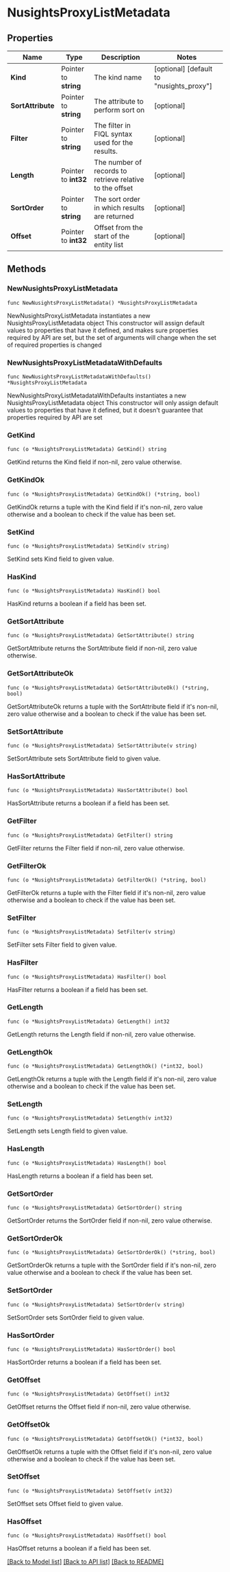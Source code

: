 # NusightsProxyListMetadata

## Properties

Name | Type | Description | Notes
------------ | ------------- | ------------- | -------------
**Kind** | Pointer to **string** | The kind name | [optional] [default to "nusights_proxy"]
**SortAttribute** | Pointer to **string** | The attribute to perform sort on | [optional] 
**Filter** | Pointer to **string** | The filter in FIQL syntax used for the results. | [optional] 
**Length** | Pointer to **int32** | The number of records to retrieve relative to the offset | [optional] 
**SortOrder** | Pointer to **string** | The sort order in which results are returned | [optional] 
**Offset** | Pointer to **int32** | Offset from the start of the entity list | [optional] 

## Methods

### NewNusightsProxyListMetadata

`func NewNusightsProxyListMetadata() *NusightsProxyListMetadata`

NewNusightsProxyListMetadata instantiates a new NusightsProxyListMetadata object
This constructor will assign default values to properties that have it defined,
and makes sure properties required by API are set, but the set of arguments
will change when the set of required properties is changed

### NewNusightsProxyListMetadataWithDefaults

`func NewNusightsProxyListMetadataWithDefaults() *NusightsProxyListMetadata`

NewNusightsProxyListMetadataWithDefaults instantiates a new NusightsProxyListMetadata object
This constructor will only assign default values to properties that have it defined,
but it doesn't guarantee that properties required by API are set

### GetKind

`func (o *NusightsProxyListMetadata) GetKind() string`

GetKind returns the Kind field if non-nil, zero value otherwise.

### GetKindOk

`func (o *NusightsProxyListMetadata) GetKindOk() (*string, bool)`

GetKindOk returns a tuple with the Kind field if it's non-nil, zero value otherwise
and a boolean to check if the value has been set.

### SetKind

`func (o *NusightsProxyListMetadata) SetKind(v string)`

SetKind sets Kind field to given value.

### HasKind

`func (o *NusightsProxyListMetadata) HasKind() bool`

HasKind returns a boolean if a field has been set.

### GetSortAttribute

`func (o *NusightsProxyListMetadata) GetSortAttribute() string`

GetSortAttribute returns the SortAttribute field if non-nil, zero value otherwise.

### GetSortAttributeOk

`func (o *NusightsProxyListMetadata) GetSortAttributeOk() (*string, bool)`

GetSortAttributeOk returns a tuple with the SortAttribute field if it's non-nil, zero value otherwise
and a boolean to check if the value has been set.

### SetSortAttribute

`func (o *NusightsProxyListMetadata) SetSortAttribute(v string)`

SetSortAttribute sets SortAttribute field to given value.

### HasSortAttribute

`func (o *NusightsProxyListMetadata) HasSortAttribute() bool`

HasSortAttribute returns a boolean if a field has been set.

### GetFilter

`func (o *NusightsProxyListMetadata) GetFilter() string`

GetFilter returns the Filter field if non-nil, zero value otherwise.

### GetFilterOk

`func (o *NusightsProxyListMetadata) GetFilterOk() (*string, bool)`

GetFilterOk returns a tuple with the Filter field if it's non-nil, zero value otherwise
and a boolean to check if the value has been set.

### SetFilter

`func (o *NusightsProxyListMetadata) SetFilter(v string)`

SetFilter sets Filter field to given value.

### HasFilter

`func (o *NusightsProxyListMetadata) HasFilter() bool`

HasFilter returns a boolean if a field has been set.

### GetLength

`func (o *NusightsProxyListMetadata) GetLength() int32`

GetLength returns the Length field if non-nil, zero value otherwise.

### GetLengthOk

`func (o *NusightsProxyListMetadata) GetLengthOk() (*int32, bool)`

GetLengthOk returns a tuple with the Length field if it's non-nil, zero value otherwise
and a boolean to check if the value has been set.

### SetLength

`func (o *NusightsProxyListMetadata) SetLength(v int32)`

SetLength sets Length field to given value.

### HasLength

`func (o *NusightsProxyListMetadata) HasLength() bool`

HasLength returns a boolean if a field has been set.

### GetSortOrder

`func (o *NusightsProxyListMetadata) GetSortOrder() string`

GetSortOrder returns the SortOrder field if non-nil, zero value otherwise.

### GetSortOrderOk

`func (o *NusightsProxyListMetadata) GetSortOrderOk() (*string, bool)`

GetSortOrderOk returns a tuple with the SortOrder field if it's non-nil, zero value otherwise
and a boolean to check if the value has been set.

### SetSortOrder

`func (o *NusightsProxyListMetadata) SetSortOrder(v string)`

SetSortOrder sets SortOrder field to given value.

### HasSortOrder

`func (o *NusightsProxyListMetadata) HasSortOrder() bool`

HasSortOrder returns a boolean if a field has been set.

### GetOffset

`func (o *NusightsProxyListMetadata) GetOffset() int32`

GetOffset returns the Offset field if non-nil, zero value otherwise.

### GetOffsetOk

`func (o *NusightsProxyListMetadata) GetOffsetOk() (*int32, bool)`

GetOffsetOk returns a tuple with the Offset field if it's non-nil, zero value otherwise
and a boolean to check if the value has been set.

### SetOffset

`func (o *NusightsProxyListMetadata) SetOffset(v int32)`

SetOffset sets Offset field to given value.

### HasOffset

`func (o *NusightsProxyListMetadata) HasOffset() bool`

HasOffset returns a boolean if a field has been set.


[[Back to Model list]](../README.md#documentation-for-models) [[Back to API list]](../README.md#documentation-for-api-endpoints) [[Back to README]](../README.md)


